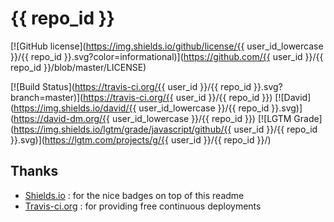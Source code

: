 # {{ repo_id }}

[![GitHub license](https://img.shields.io/github/license/{{ user_id_lowercase }}/{{ repo_id }}.svg?color=informational)](https://github.com/{{ user_id }}/{{ repo_id }}/blob/master/LICENSE)

[![Build Status](https://travis-ci.org/{{ user_id }}/{{ repo_id }}.svg?branch=master)](https://travis-ci.org/{{ user_id }}/{{ repo_id }})
[![David](https://img.shields.io/david/{{ user_id_lowercase }}/{{ repo_id }}.svg)](https://david-dm.org/{{ user_id_lowercase }}/{{ repo_id }})
[![LGTM Grade](https://img.shields.io/lgtm/grade/javascript/github/{{ user_id }}/{{ repo_id }}.svg)](https://lgtm.com/projects/g/{{ user_id }}/{{ repo_id }}/)

## Thanks

- [Shields.io](https://shields.io) : for the nice badges on top of this readme
- [Travis-ci.org](https://travis-ci.org) : for providing free continuous deployments

